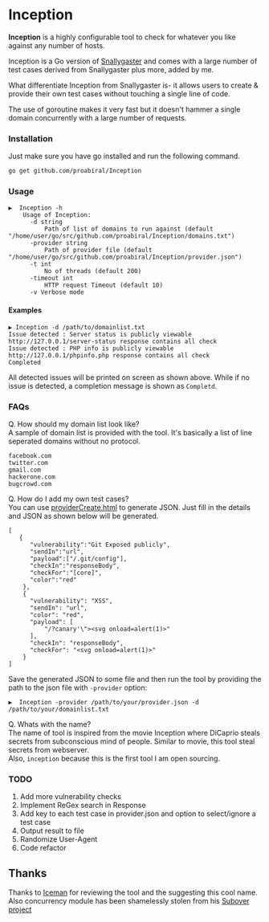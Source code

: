 # Inception
**Inception** is a highly configurable tool to check for whatever you like against any number of hosts.

Inception is a Go version of [Snallygaster](https://github.com/hannob/snallygaster) and comes with a large number of test cases derived from Snallygaster plus more, added by me.

What differentiate Inception from Snallygaster is- it allows users to create & provide their own test cases without touching a single line of code.

The use of goroutine makes it very fast but it doesn't hammer a single domain concurrently with a large number of requests.

### Installation
Just make sure you have go installed and run the following command.
```sh
go get github.com/proabiral/Inception
```

### Usage
```
▶️  Inception -h
    Usage of Inception:
      -d string
          Path of list of domains to run against (default "/home/user/go/src/github.com/proabiral/Inception/domains.txt")
      -provider string
          Path of provider file (default "/home/user/go/src/github.com/proabiral/Inception/provider.json")
      -t int
          No of threads (default 200)
      -timeout int
          HTTP request Timeout (default 10)
      -v Verbose mode
```
   
#### Examples
```
▶️ Inception -d /path/to/domainlist.txt
Issue detected : Server status is publicly viewable http://127.0.0.1/server-status response contains all check
Issue detected : PHP info is publicly viewable http://127.0.0.1/phpinfo.php response contains all check
Completed
```
All detected issues will be printed on screen as shown above. While if no issue is detected, a completion message is shown as `Completd`.

### FAQs
Q. How should my domain list look like?    
A sample of domain list is provided with the tool. It's basically a list of line seperated domains without no protocol.
```
facebook.com
twitter.com
gmail.com
hackerone.com
bugcrowd.com
```

Q. How do I add my own test cases?    
You can use [providerCreate.html](https://proabiral.github.io/Inception/providerCreate) to generate JSON. Just fill in the details and JSON as shown below will be generated.
```
[
   {
      "vulnerability":"Git Exposed publicly",
      "sendIn":"url",
      "payload":["/.git/config"],
      "checkIn":"responseBody",
      "checkFor":"[core]",
      "color":"red"
    },
    {
      "vulnerability": "XSS",
      "sendIn": "url",
      "color": "red",
      "payload": [
          "/?canary'\"><svg onload=alert(1)>"
      ],
      "checkIn": "responseBody",
      "checkFor": "<svg onload=alert(1)>"
    }
]
```
Save the generated JSON to some file and then run the tool by providing the path to the json file with `-provider` option:
```
▶️  Inception -provider /path/to/your/provider.json -d /path/to/your/domainlist.txt
```

Q. Whats with the name?    
The name of tool is inspired from the movie Inception where DiCaprio steals secrets from subconscious mind of people. Similar to movie, this tool steal secrets from webserver.    
Also, `inception` because this is the first tool I am open sourcing.

### TODO
1) Add more vulnerability checks
2) Implement ReGex search in Response
3) Add key to each test case in provider.json and option to select/ignore a test case
4) Output result to file
5) Randomize User-Agent
6) Code refactor

## Thanks 
Thanks to [Iceman](https://twitter.com/Ice3man543) for reviewing the tool and the suggesting this cool name.
Also concurrency module has been shamelessly stolen from his [Subover project](https://github.com/Ice3man543/SubOver)

